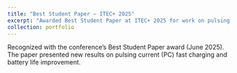 ```yaml
---
title: "Best Student Paper — ITEC+ 2025"
excerpt: "Awarded Best Student Paper at ITEC+ 2025 for work on pulsing current fast-charging and battery management.<br/><img src='/images/500x300.png'>"
collection: portfolio
---
```


Recognized with the conference’s Best Student Paper award (June 2025). The paper presented new results on pulsing current (PC) fast charging and battery life improvement.
